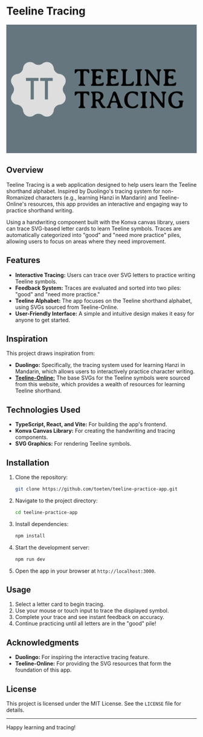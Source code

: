 # Teeline Tracing

![Teeline Tracers](./public/ttlogo.png)


## Overview
Teeline Tracing is a web application designed to help users learn the Teeline shorthand alphabet. Inspired by Duolingo's tracing system for non-Romanized characters (e.g., learning Hanzi in Mandarin) and Teeline-Online's resources, this app provides an interactive and engaging way to practice shorthand writing.

Using a handwriting component built with the Konva canvas library, users can trace SVG-based letter cards to learn Teeline symbols. Traces are automatically categorized into "good" and "need more practice" piles, allowing users to focus on areas where they need improvement.

## Features
- **Interactive Tracing:** Users can trace over SVG letters to practice writing Teeline symbols.
- **Feedback System:** Traces are evaluated and sorted into two piles: "good" and "need more practice."
- **Teeline Alphabet:** The app focuses on the Teeline shorthand alphabet, using SVGs sourced from Teeline-Online.
- **User-Friendly Interface:** A simple and intuitive design makes it easy for anyone to get started.

## Inspiration
This project draws inspiration from:
- **Duolingo:** Specifically, the tracing system used for learning Hanzi in Mandarin, which allows users to interactively practice character writing.
- [**Teeline-Online:**](https://teeline.online/) The base SVGs for the Teeline symbols were sourced from this website, which provides a wealth of resources for learning Teeline shorthand.

## Technologies Used
- **TypeScript, React, and Vite:** For building the app's frontend.
- **Konva Canvas Library:** For creating the handwriting and tracing components.
- **SVG Graphics:** For rendering Teeline symbols.

## Installation
1. Clone the repository:
   ```bash
   git clone https://github.com/toeten/teeline-practice-app.git
   ```
2. Navigate to the project directory:
   ```bash
   cd teeline-practice-app
   ```
3. Install dependencies:
   ```bash
   npm install
   ```
4. Start the development server:
   ```bash
   npm run dev
   ```
5. Open the app in your browser at `http://localhost:3000`.

## Usage
1. Select a letter card to begin tracing.
2. Use your mouse or touch input to trace the displayed symbol.
3. Complete your trace and see instant feedback on accuracy.
4. Continue practicing until all letters are in the "good" pile!

## Acknowledgments
- **Duolingo:** For inspiring the interactive tracing feature.
- **Teeline-Online:** For providing the SVG resources that form the foundation of this app.

## License
This project is licensed under the MIT License. See the `LICENSE` file for details.

---
Happy learning and tracing!

